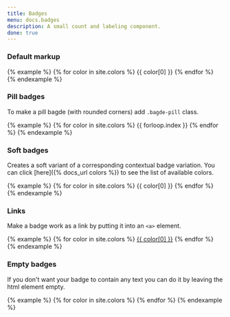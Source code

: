```yaml
---
title: Badges
menu: docs.badges
description: A small count and labeling component.
done: true
---
```


### Default markup

{% example %}
{% for color in site.colors %}
<span class="badge text-white bg-{{ color[0] }}">{{ color[0] }}</span>
{% endfor %}
{% endexample %}

### Pill badges

To make a pill bagde (with rounded corners) add <code>.bagde-pill</code> class.

{% example %}
{% for color in site.colors %}
<span class="badge badge-pill text-white bg-{{ color[0] }}">{{ forloop.index }}</span>
{% endfor %}
{% endexample %}


### Soft badges

Creates a soft variant of a corresponding contextual badge variation. You can click [here]({% docs_url colors %}) to see the list of available colors.

{% example %}
{% for color in site.colors %}
<span class="badge bg-{{ color[0] }}-lt">{{ color[0] }}</span>
{% endfor %}
{% endexample %}


### Links

Make a badge work as a link by putting it into an <code>&lt;a&gt;</code> element.

{% example %}
{% for color in site.colors %}
<a href="#" class="badge bg-{{ color[0] }}">{{ color[0] }}</a>
{% endfor %}
{% endexample %}


### Empty badges

If you don't want your badge to contain any text you can do it by leaving the html element empty.

{% example %}
{% for color in site.colors %}
<a href="#" class="badge bg-{{ color[0] }}"></a>
{% endfor %}
{% endexample %}
